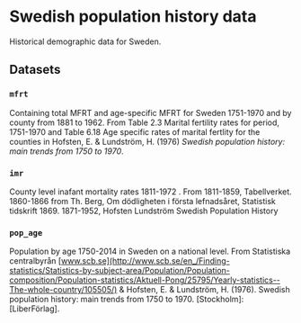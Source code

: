 Swedish population history data
===================

Historical demographic data for Sweden.

## Datasets

### `mfrt`

Containing total MFRT and age-specific MFRT for Sweden 1751-1970 and by county from 1881 to 1962. From Table 2.3 Marital fertility rates for period, 1751-1970 and Table 6.18 Age specific rates of marital fertlity for the counties in Hofsten, E. & Lundström, H. (1976) *Swedish population history: main trends from 1750 to 1970*.

### `imr`

County level inafant mortality rates 1811-1972 . From 1811-1859, Tabellverket. 1860-1866 from Th. Berg, Om dödligheten i första lefnadsåret, Statistisk tidskrift 1869. 1871-1952, Hofsten Lundström Swedish Population History

### `pop_age`

Population by age 1750-2014 in Sweden on a national level. From Statistiska centralbyrån [www.scb.se](http://www.scb.se/en_/Finding-statistics/Statistics-by-subject-area/Population/Population-composition/Population-statistics/Aktuell-Pong/25795/Yearly-statistics--The-whole-country/105505/) & Hofsten, E. & Lundström, H. (1976). Swedish population history: main trends from 1750 to 1970. [Stockholm]: [LiberFörlag].
